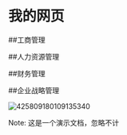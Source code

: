 # 我的网页

##工商管理

##人力资源管理

##财务管理

##企业战略管理

![425809180109135340](C:\Users\HP\OneDrive\lishixu12138.github.io\425809180109135340.jpg)

Note: 这是一个演示文档，忽略不计
